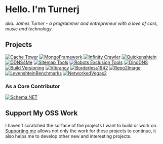# Hello. I'm Turnerj

_aka. James Turner - a programmer and entrepreneur with a love of cars, music and technology_

## Projects

[![Cache Tower](https://repo2image.turnerj.com/TurnerSoftware/CacheTower.png)](https://github.com/TurnerSoftware/CacheTower)
[![MongoFramework](https://repo2image.turnerj.com/TurnerSoftware/MongoFramework.png)](https://github.com/TurnerSoftware/MongoFramework)
[![Infinity Crawler](https://repo2image.turnerj.com/TurnerSoftware/InfinityCrawler.png)](https://github.com/TurnerSoftware/InfinityCrawler)
[![Quickenshtein](https://repo2image.turnerj.com/Turnerj/Quickenshtein.png)](https://github.com/Turnerj/Quickenshtein)
[![DDNS4Me](https://repo2image.turnerj.com/TurnerSoftware/DDNS4Me.png)](https://github.com/TurnerSoftware/DDNS4Me)
[![Sitemap Tools](https://repo2image.turnerj.com/TurnerSoftware/SitemapTools.png)](https://github.com/TurnerSoftware/SitemapTools)
[![Robots Exclusion Tools](https://repo2image.turnerj.com/TurnerSoftware/RobotsExclusionTools.png)](https://github.com/TurnerSoftware/RobotsExclusionTools)
[![DinoDNS](https://repo2image.turnerj.com/TurnerSoftware/DinoDNS.png)](https://github.com/TurnerSoftware/DinoDNS)
[![Build Versioning](https://repo2image.turnerj.com/TurnerSoftware/BuildVersioning.png)](https://github.com/TurnerSoftware/BuildVersioning)
[![Vibrancy](https://repo2image.turnerj.com/TurnerSoftware/Vibrancy.png)](https://github.com/TurnerSoftware/Vibrancy)
[![Borderless1942](https://repo2image.turnerj.com/Turnerj/Borderless1942.png)](https://github.com/Turnerj/Borderless1942)
[![Repo2Image](https://repo2image.turnerj.com/Turnerj/Repo2Image.png)](https://github.com/Turnerj/Repo2Image)
[![LevenshteinBenchmarks](https://repo2image.turnerj.com/Turnerj/LevenshteinBenchmarks.png)](https://github.com/Turnerj/LevenshteinBenchmarks)
[![NetworkedVegas2](https://repo2image.turnerj.com/Turnerj/NetworkedVegas2.png)](https://github.com/Turnerj/NetworkedVegas2)

### As a Core Contributor

[![Schema.NET](https://repo2image.turnerj.com/RehanSaeed/Schema.NET.png)](https://github.com/RehanSaeed/Schema.NET)

## Support My OSS Work

I haven't scratched the surface of the projects I want to build or work on.
[Supporting me](https://github.com/sponsors/Turnerj) allows not only the work for these projects to continue, it also helps me to develop other new and interesting projects.
